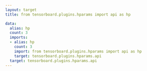 ```yaml
---
layout: target
title: from tensorboard.plugins.hparams import api as hp

data:
  alias: hp
  count: 3
  imports:
  - alias: hp
    count: 3
    import: from tensorboard.plugins.hparams import api as hp
    target: tensorboard.plugins.hparams.api
  target: tensorboard.plugins.hparams.api
---
```


